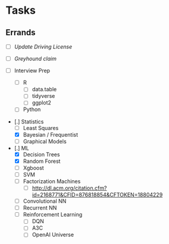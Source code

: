 # Tasks


## Errands
- [ ] _Update Driving License_
- [ ] _Greyhound claim_

- [ ] Interview Prep
    - [ ] R
        - [ ] data.table
        - [ ] tidyverse
        - [ ] ggplot2
    - [ ] Python
- [.] Statistics
    - [ ] Least Squares
    - [X] Bayesian / Frequentist
    - [ ] Graphical Models 
- [.] ML
    - [X] Decision Trees
    - [X] Random Forest
    - [ ] Xgboost
    - [ ] SVM
    - [ ] Factorization Machines
        - [ ] http://dl.acm.org/citation.cfm?id=2168771&CFID=876818854&CFTOKEN=18804229
    - [ ] Convolutional NN
    - [ ] Recurrent NN
    - [ ] Reinforcement Learning 
        - [ ] DQN
        - [ ] A3C
        - [ ] OpenAI Universe
